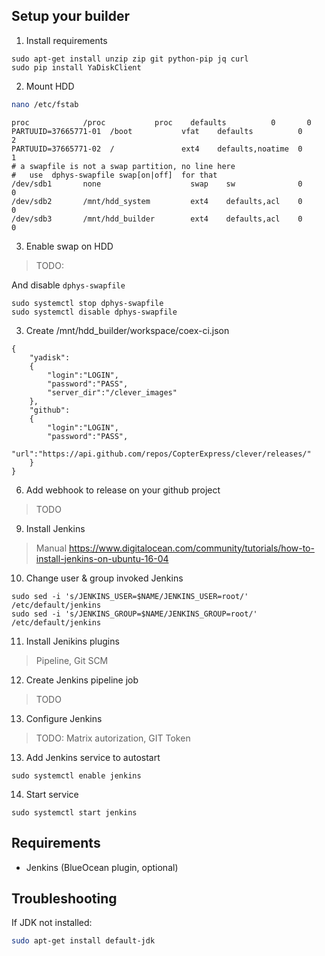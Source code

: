 ## Setup your builder

1. Install requirements
```(bash)
sudo apt-get install unzip zip git python-pip jq curl
sudo pip install YaDiskClient
```
2. Mount HDD
```bash
nano /etc/fstab
```
```
proc            /proc           proc    defaults          0       0
PARTUUID=37665771-01  /boot           vfat    defaults          0       2
PARTUUID=37665771-02  /               ext4    defaults,noatime  0       1
# a swapfile is not a swap partition, no line here
#   use  dphys-swapfile swap[on|off]  for that
/dev/sdb1       none                    swap    sw              0       0
/dev/sdb2       /mnt/hdd_system         ext4    defaults,acl    0       0
/dev/sdb3       /mnt/hdd_builder        ext4    defaults,acl    0       0
```

3. Enable swap on HDD
> TODO:

And disable `dphys-swapfile`
```(bash)
sudo systemctl stop dphys-swapfile
sudo systemctl disable dphys-swapfile
```

3. Create /mnt/hdd_builder/workspace/coex-ci.json
```(json)
{
    "yadisk":
    {
        "login":"LOGIN",
        "password":"PASS",
        "server_dir":"/clever_images"
    },
    "github":
    {
        "login":"LOGIN",
        "password":"PASS",
        "url":"https://api.github.com/repos/CopterExpress/clever/releases/"
    }
}
```
6. Add webhook to release on your github project
> TODO

9. Install Jenkins
> Manual https://www.digitalocean.com/community/tutorials/how-to-install-jenkins-on-ubuntu-16-04

10. Change user & group invoked Jenkins
```(bash)
sudo sed -i 's/JENKINS_USER=$NAME/JENKINS_USER=root/' /etc/default/jenkins
sudo sed -i 's/JENKINS_GROUP=$NAME/JENKINS_GROUP=root/' /etc/default/jenkins
```
11. Install Jenikins plugins
> Pipeline, Git SCM

12. Create Jenkins pipeline job
> TODO

13. Configure Jenkins
> TODO: Matrix autorization, GIT Token

13. Add Jenkins service to autostart
```(bash)
sudo systemctl enable jenkins
```

14. Start service
```(bash)
sudo systemctl start jenkins
```

## Requirements

* Jenkins (BlueOcean plugin, optional)

## Troubleshooting

If JDK not installed:

```bash
sudo apt-get install default-jdk
```
